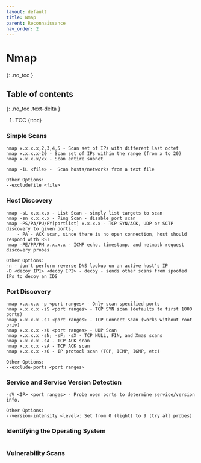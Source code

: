 ```yaml
---
layout: default
title: Nmap
parent: Reconnaissance
nav_order: 2
---
```




# Nmap
{: .no_toc }

## Table of contents
{: .no_toc .text-delta }

1. TOC
{:toc}


### Simple Scans
```
nmap x.x.x.x,2,3,4,5 - Scan set of IPs with different last octet  
nmap x.x.x.x-20 - Scan set of IPs within the range (from x to 20)  
nmap x.x.x.x/xx - Scan entire subnet  
```
```
nmap -iL <file> -  Scan hosts/networks from a text file  

Other Options:
--excludefile <file>
```

### Host Discovery
```
nmap -sL x.x.x.x - List Scan - simply list targets to scan
nmap -sn x.x.x.x - Ping Scan - disable port scan
nmap -PS/PA/PU/PY[portlist] x.x.x.x - TCP SYN/ACK, UDP or SCTP discovery to given ports, 
    - PA - ACK scan, since there is no open connection, host should respond with RST
nmap -PE/PP/PM x.x.x.x - ICMP echo, timestamp, and netmask request discovery probes

Other Options:
-n - don't perform reverse DNS lookup on an active host's IP
-D <decoy IP1> <decoy IP2> - decoy - sends other scans from spoofed IPs to decoy an IDS
```

### Port Discovery
```
nmap x.x.x.x -p <port ranges> - Only scan specified ports
nmap x.x.x.x -sS <port ranges> - TCP SYN scan (defaults to first 1000 ports)
nmap x.x.x.x -sT <port ranges> - TCP Connect Scan (works without root priv)
nmap x.x.x.x -sU <port ranges> - UDP Scan 
nmap x.x.x.x -sN; -sF; -sX - TCP NULL, FIN, and Xmas scans
nmap x.x.x.x -sA - TCP ACK scan
nmap x.x.x.x -sA - TCP ACK scan
nmap x.x.x.x -sO - IP protocl scan (TCP, ICMP, IGMP, etc)

Other Options:
--exclude-ports <port ranges>
```

### Service and Service Version Detection
```
-sV <IP> <port ranges> - Probe open ports to determine service/version info.

Other Options:
--version-intensity <level>: Set from 0 (light) to 9 (try all probes)
```

### Identifying the Operating System

```
```

### Vulnerability Scans
```
```
